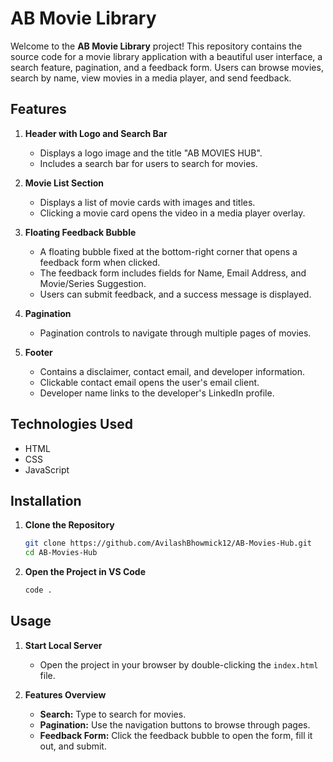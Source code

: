 # AB Movie Library

Welcome to the **AB Movie Library** project! This repository contains the source code for a movie library application with a beautiful user interface, a search feature, pagination, and a feedback form. Users can browse movies, search by name, view movies in a media player, and send feedback.

## Features

1. **Header with Logo and Search Bar**
    - Displays a logo image and the title "AB MOVIES HUB".
    - Includes a search bar for users to search for movies.

2. **Movie List Section**
    - Displays a list of movie cards with images and titles.
    - Clicking a movie card opens the video in a media player overlay.

3. **Floating Feedback Bubble**
    - A floating bubble fixed at the bottom-right corner that opens a feedback form when clicked.
    - The feedback form includes fields for Name, Email Address, and Movie/Series Suggestion.
    - Users can submit feedback, and a success message is displayed.

4. **Pagination**
    - Pagination controls to navigate through multiple pages of movies.

5. **Footer**
    - Contains a disclaimer, contact email, and developer information.
    - Clickable contact email opens the user's email client.
    - Developer name links to the developer's LinkedIn profile.

## Technologies Used

- HTML
- CSS
- JavaScript

## Installation

1. **Clone the Repository**
    ```bash
    git clone https://github.com/AvilashBhowmick12/AB-Movies-Hub.git
    cd AB-Movies-Hub
    ```

2. **Open the Project in VS Code**
    ```bash
    code .
    ```

## Usage

1. **Start Local Server**
   - Open the project in your browser by double-clicking the `index.html` file.

2. **Features Overview**
   - **Search:** Type to search for movies.
   - **Pagination:** Use the navigation buttons to browse through pages.
   - **Feedback Form:** Click the feedback bubble to open the form, fill it out, and submit.
